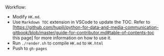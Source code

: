 
Workflow:

* Modify `HK.md`.
* Use `Markdown TOC` extension in VSCode to update the TOC. Refer to [https://github.com/hupili/python-for-data-and-media-communication-gitbook/blob/master/guide-for-contributor.md#table-of-contents-toc this page] for more information on how to use it.
* Run `./render.sh` to compile `HK.md` to `HK.html`
* Push to `gh-pages`
